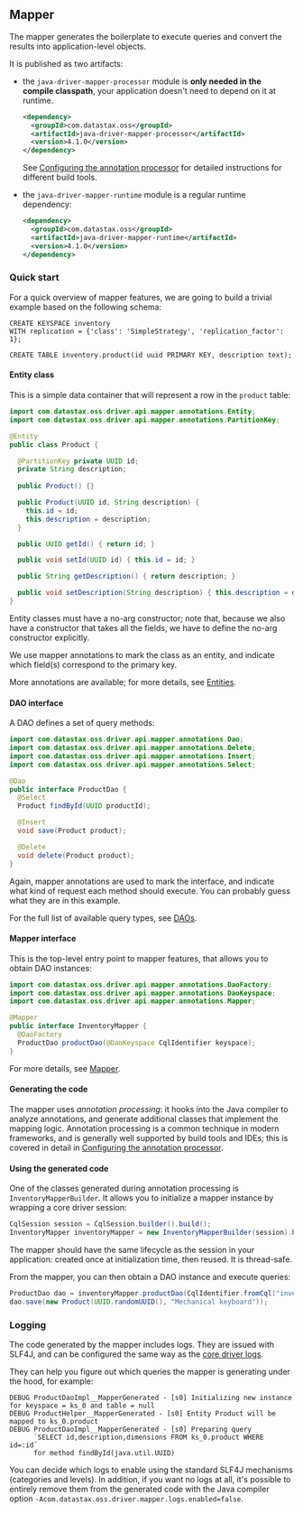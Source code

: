 ## Mapper

The mapper generates the boilerplate to execute queries and convert the results into
application-level objects.

It is published as two artifacts:

* the `java-driver-mapper-processor` module is **only needed in the compile classpath**, your
  application doesn't need to depend on it at runtime.

    ```xml
    <dependency>
      <groupId>com.datastax.oss</groupId>
      <artifactId>java-driver-mapper-processor</artifactId>
      <version>4.1.0</version>
    </dependency>
    ```
    
    See [Configuring the annotation processor](config/) for detailed instructions for different
    build tools.
    
* the `java-driver-mapper-runtime` module is a regular runtime dependency: 
    
    ```xml
    <dependency>
      <groupId>com.datastax.oss</groupId>
      <artifactId>java-driver-mapper-runtime</artifactId>
      <version>4.1.0</version>
    </dependency>
    ```

### Quick start

For a quick overview of mapper features, we are going to build a trivial example based on the
following schema:

```
CREATE KEYSPACE inventory
WITH replication = {'class': 'SimpleStrategy', 'replication_factor': 1};

CREATE TABLE inventory.product(id uuid PRIMARY KEY, description text);
```

#### Entity class

This is a simple data container that will represent a row in the `product` table:

```java
import com.datastax.oss.driver.api.mapper.annotations.Entity;
import com.datastax.oss.driver.api.mapper.annotations.PartitionKey;

@Entity
public class Product {

  @PartitionKey private UUID id;
  private String description;
  
  public Product() {}

  public Product(UUID id, String description) {
    this.id = id;
    this.description = description;
  }  

  public UUID getId() { return id; }

  public void setId(UUID id) { this.id = id; }

  public String getDescription() { return description; }

  public void setDescription(String description) { this.description = description; }
}
```

Entity classes must have a no-arg constructor; note that, because we also have a constructor that
takes all the fields, we have to define the no-arg constructor explicitly.

We use mapper annotations to mark the class as an entity, and indicate which field(s) correspond to
the primary key.

More annotations are available; for more details, see [Entities](entities/).

#### DAO interface

A DAO defines a set of query methods:

```java
import com.datastax.oss.driver.api.mapper.annotations.Dao;
import com.datastax.oss.driver.api.mapper.annotations.Delete;
import com.datastax.oss.driver.api.mapper.annotations.Insert;
import com.datastax.oss.driver.api.mapper.annotations.Select;

@Dao
public interface ProductDao {
  @Select
  Product findById(UUID productId);

  @Insert
  void save(Product product);

  @Delete
  void delete(Product product);
}
```

Again, mapper annotations are used to mark the interface, and indicate what kind of request each
method should execute. You can probably guess what they are in this example.

For the full list of available query types, see [DAOs](daos/).

#### Mapper interface

This is the top-level entry point to mapper features, that allows you to obtain DAO instances:

```java
import com.datastax.oss.driver.api.mapper.annotations.DaoFactory;
import com.datastax.oss.driver.api.mapper.annotations.DaoKeyspace;
import com.datastax.oss.driver.api.mapper.annotations.Mapper;

@Mapper
public interface InventoryMapper {
  @DaoFactory
  ProductDao productDao(@DaoKeyspace CqlIdentifier keyspace);
}
```

For more details, see [Mapper](mapper/).

#### Generating the code

The mapper uses *annotation processing*: it hooks into the Java compiler to analyze annotations, and
generate additional classes that implement the mapping logic. Annotation processing is a common
technique in modern frameworks, and is generally well supported by build tools and IDEs; this is
covered in detail in [Configuring the annotation processor](config/).

#### Using the generated code

One of the classes generated during annotation processing is `InventoryMapperBuilder`. It allows you
to initialize a mapper instance by wrapping a core driver session:

```java
CqlSession session = CqlSession.builder().build();
InventoryMapper inventoryMapper = new InventoryMapperBuilder(session).build();
```

The mapper should have the same lifecycle as the session in your application: created once at
initialization time, then reused. It is thread-safe.

From the mapper, you can then obtain a DAO instance and execute queries:

```java
ProductDao dao = inventoryMapper.productDao(CqlIdentifier.fromCql("inventory"));
dao.save(new Product(UUID.randomUUID(), "Mechanical keyboard"));
```

### Logging

The code generated by the mapper includes logs. They are issued with SLF4J, and can be configured
the same way as the [core driver logs](../core/logging/).

They can help you figure out which queries the mapper is generating under the hood, for example:

```
DEBUG ProductDaoImpl__MapperGenerated - [s0] Initializing new instance for keyspace = ks_0 and table = null
DEBUG ProductHelper__MapperGenerated - [s0] Entity Product will be mapped to ks_0.product
DEBUG ProductDaoImpl__MapperGenerated - [s0] Preparing query
      `SELECT id,description,dimensions FROM ks_0.product WHERE id=:id`
      for method findById(java.util.UUID)
```

You can decide which logs to enable using the standard SLF4J mechanisms (categories and levels). In
addition, if you want no logs at all, it's possible to entirely remove them from the generated code
with the Java compiler option `-Acom.datastax.oss.driver.mapper.logs.enabled=false`.
